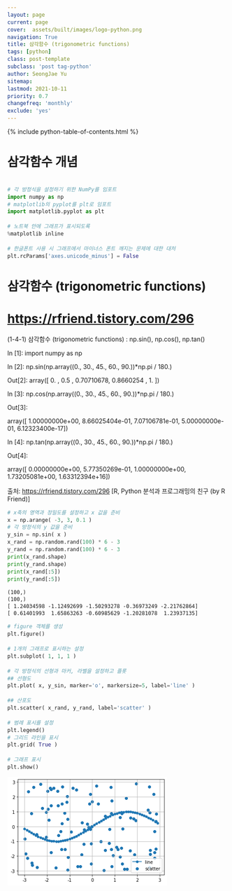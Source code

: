 ```yaml
---
layout: page
current: page
cover:  assets/built/images/logo-python.png
navigation: True
title: 삼각함수 (trigonometric functions) 
tags: [python]  
class: post-template
subclass: 'post tag-python'
author: SeongJae Yu
sitemap:
lastmod: 2021-10-11
priority: 0.7
changefreq: 'monthly'
exclude: 'yes'
---
```

{% include python-table-of-contents.html %}


# 삼각함수 개념


```python

# 각 방정식을 설정하기 위한 NumPy를 임포트
import numpy as np
# matplotlib의 pyplot를 plt로 임포트
import matplotlib.pyplot as plt

# 노트북 안에 그래프가 표시되도록
%matplotlib inline

# 한글폰트 사용 시 그래프에서 마이너스 폰트 깨지는 문제에 대한 대처
plt.rcParams['axes.unicode_minus'] = False
```

# 삼각함수 (trigonometric functions)
# https://rfriend.tistory.com/296

(1-4-1) 삼각함수 (trigonometric functions) : np.sin(), np.cos(), np.tan()



In [1]: import numpy as np



In [2]: np.sin(np.array((0., 30., 45., 60., 90.))*np.pi / 180.)

Out[2]: array([ 0.        ,  0.5       ,  0.70710678,  0.8660254 ,  1.        ])



In [3]: np.cos(np.array((0., 30., 45., 60., 90.))*np.pi / 180.)

Out[3]:

array([  1.00000000e+00,   8.66025404e-01,   7.07106781e-01,
5.00000000e-01,   6.12323400e-17])



In [4]: np.tan(np.array((0., 30., 45., 60., 90.))*np.pi / 180.)

Out[4]:

array([  0.00000000e+00,   5.77350269e-01,   1.00000000e+00,
1.73205081e+00,   1.63312394e+16])



출처: https://rfriend.tistory.com/296 [R, Python 분석과 프로그래밍의 친구 (by R Friend)]


```python
# x축의 영역과 정밀도를 설정하고 x 값을 준비
x = np.arange( -3, 3, 0.1 )
# 각 방정식의 y 값을 준비
y_sin = np.sin( x )
x_rand = np.random.rand(100) * 6 - 3
y_rand = np.random.rand(100) * 6 - 3
print(x_rand.shape)
print(y_rand.shape)
print(x_rand[:5])
print(y_rand[:5])
```

    (100,)
    (100,)
    [ 1.24034598 -1.12492699 -1.50293278 -0.36973249 -2.21762864]
    [ 0.61401993  1.65863263 -0.60985629 -1.20281078  1.23937135]



```python
# figure 객체를 생성
plt.figure()

# 1개의 그래프로 표시하는 설정
plt.subplot( 1, 1, 1 )

# 각 방정식의 선형과 마커, 라벨을 설정하고 플롯
## 선형도
plt.plot( x, y_sin, marker='o', markersize=5, label='line' )

## 산포도
plt.scatter( x_rand, y_rand, label='scatter' )

# 범례 표시를 설정
plt.legend()
# 그리드 라인을 표시
plt.grid( True )

# 그래프 표시
plt.show()
```



![output_4_0](./img/math/output_4_0.png)
    

